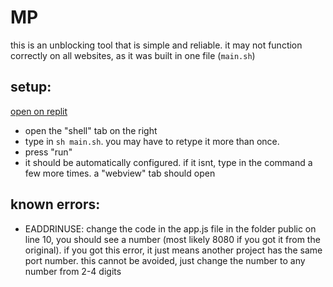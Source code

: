 # MP

this is an u​n​b​l​o​c​k​i​n​g tool that is simple and reliable. it may not function correctly on all websites, as it was built in one file (`main.sh`)

## setup:
 [open on replit](https://replit.com/github/imotro/one-file-proxy)

- open the "shell" tab on the right
- type in ```sh main.sh```. you may have to retype it more than once.
- press "run"
- it should be automatically configured. if it isnt, type in the command a few more times. a "webview" tab should open

## known errors:
- EADDRINUSE: change the code in the app.js file in the folder public on line 10, you should see a number (most likely 8080 if you got it from the original). if you got this error, it just means another project has the same port number. this cannot be avoided, just change the number to any number from 2-4 digits
